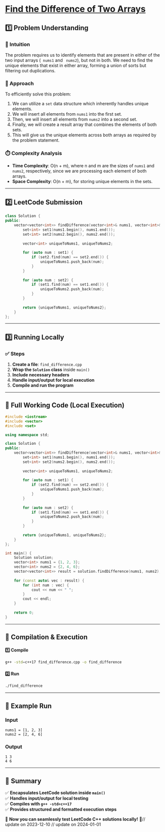 # **[Find the Difference of Two Arrays](https://leetcode.com/problems/find-the-difference-of-two-arrays/description/)**  

## **1️⃣ Problem Understanding**  
### **📌 Intuition**  
The problem requires us to identify elements that are present in either of the two input arrays (` nums1` and ` nums2`), but not in both. We need to find the unique elements that exist in either array, forming a union of sorts but filtering out duplications.  

### **🚀 Approach**  
To efficiently solve this problem:
1. We can utilize a `set` data structure which inherently handles unique elements.
2. We will insert all elements from `nums1` into the first set.
3. Then, we will insert all elements from `nums2` into a second set.
4. Finally, we will create a result array that combines the elements of both sets. 
5. This will give us the unique elements across both arrays as required by the problem statement.

### **⏱️ Complexity Analysis**  
- **Time Complexity**: O(n + m), where n and m are the sizes of `nums1` and `nums2`, respectively, since we are processing each element of both arrays.
- **Space Complexity**: O(n + m), for storing unique elements in the sets.

---  

## **2️⃣ LeetCode Submission**  
```cpp
class Solution {
public:
    vector<vector<int>> findDifference(vector<int>& nums1, vector<int>& nums2) {
        set<int> set1(nums1.begin(), nums1.end());
        set<int> set2(nums2.begin(), nums2.end());
        
        vector<int> uniqueToNums1, uniqueToNums2;
        
        for (auto num : set1) {
            if (set2.find(num) == set2.end()) {
                uniqueToNums1.push_back(num);
            }
        }
        
        for (auto num : set2) {
            if (set1.find(num) == set1.end()) {
                uniqueToNums2.push_back(num);
            }
        }
        
        return {uniqueToNums1, uniqueToNums2};
    }
};
```  

---  

## **3️⃣ Running Locally**  
### **✅ Steps**  
1. **Create a file**: `find_difference.cpp`  
2. **Wrap the `Solution` class** inside `main()`  
3. **Include necessary headers**  
4. **Handle input/output for local execution**  
5. **Compile and run the program**  

---  

## **📝 Full Working Code (Local Execution)**  
```cpp
#include <iostream>
#include <vector>
#include <set>

using namespace std;

class Solution {
public:
    vector<vector<int>> findDifference(vector<int>& nums1, vector<int>& nums2) {
        set<int> set1(nums1.begin(), nums1.end());
        set<int> set2(nums2.begin(), nums2.end());
        
        vector<int> uniqueToNums1, uniqueToNums2;
        
        for (auto num : set1) {
            if (set2.find(num) == set2.end()) {
                uniqueToNums1.push_back(num);
            }
        }
        
        for (auto num : set2) {
            if (set1.find(num) == set1.end()) {
                uniqueToNums2.push_back(num);
            }
        }
        
        return {uniqueToNums1, uniqueToNums2};
    }
};

int main() {
    Solution solution;
    vector<int> nums1 = {1, 2, 3};
    vector<int> nums2 = {2, 4, 6};
    vector<vector<int>> result = solution.findDifference(nums1, nums2);
    
    for (const auto& vec : result) {
        for (int num : vec) {
            cout << num << " ";
        }
        cout << endl;
    }
    
    return 0;
}
```  

---  

## **🔧 Compilation & Execution**  
#### **1️⃣ Compile**  
```bash
g++ -std=c++17 find_difference.cpp -o find_difference
```  

#### **2️⃣ Run**  
```bash
./find_difference
```  

---  

## **🎯 Example Run**  
### **Input**  
```
nums1 = [1, 2, 3]
nums2 = [2, 4, 6]
```  
### **Output**  
```
1 3 
4 6 
```  

---  

## **📌 Summary**  
✅ **Encapsulates LeetCode solution inside `main()`**  
✅ **Handles input/output for local testing**  
✅ **Compiles with `g++ -std=c++17`**  
✅ **Provides structured and formatted execution steps**  

🚀 **Now you can seamlessly test LeetCode C++ solutions locally!** 🚀// update on 2023-12-10
// update on 2024-01-01
